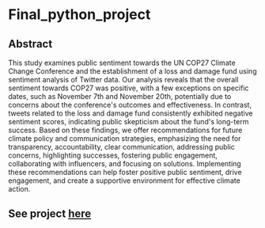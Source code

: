 # Final_python_project

## Abstract

This study examines public sentiment towards the UN COP27 Climate Change Conference and the establishment of a loss and damage fund using sentiment analysis of Twitter data. Our analysis reveals that the overall sentiment towards COP27 was positive, with a few exceptions on specific dates, such as November 7th and November 20th, potentially due to concerns about the conference's outcomes and effectiveness. In contrast, tweets related to the loss and damage fund consistently exhibited negative sentiment scores, indicating public skepticism about the fund's long-term success. Based on these findings, we offer recommendations for future climate policy and communication strategies, emphasizing the need for transparency, accountability, clear communication, addressing public concerns, highlighting successes, fostering public engagement, collaborating with influencers, and focusing on solutions. Implementing these recommendations can help foster positive public sentiment, drive engagement, and create a supportive environment for effective climate action.
## See project [here](https://github.com/42166710/Final_python_project/blob/1f8cb7109d4e9d777e63d7769e5075a554810a27/Final_project_Kunkun.ipynb)
